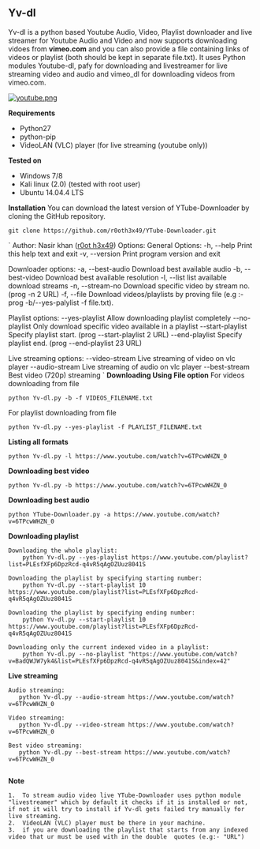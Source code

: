 ## Yv-dl
Yv-dl is a python based Youtube Audio, Video, Playlist downloader and live streamer for Youtube Audio and Video and now supports downloading vidoes from **vimeo.com** and you can also provide a file containing links of videos or playlist (both should be kept in separate file.txt). It uses Python modules Youtube-dl, pafy for downloading and livestreamer for live streaming video and audio and vimeo_dl for downloading videos from vimeo.com.

[![youtube.png](https://s28.postimg.org/n9z05fh65/youtube.png)](https://postimg.org/image/6m7i2xmeh/)

**Requirements**
- Python27
- python-pip
- VideoLAN (VLC) player (for live streaming (youtube only))
	 
**Tested on**
- Windows 7/8
- Kali linux (2.0) (tested with root user)
- Ubuntu 14.04.4 LTS
	 
**Installation**
You can download the latest version of YTube-Downloader by cloning the GitHub repository.

	git clone https://github.com/r0oth3x49/YTube-Downloader.git

`
Author: Nasir khan (<a href="http://anonpakforce.blogspot.com/">r0ot h3x49</a>)
Options:
  General Options:
    -h, --help        Print this help text and exit
    -v, --version     Print program version and exit

  Downloader options:
    -a, --best-audio  Download best available audio
    -b, --best-video  Download best available resolution
    -l, --list        list available download streams
    -n, --stream-no   Download specific video by stream no. (prog -n 2 URL)
    -f, --file        Download videos/playlists by proving file (e.g :- prog -b/--yes-palylist -f file.txt).

  Playlist options:
    --yes-playlist    Allow downloading playlist completely
    --no-playlist     Only download specific video available in a playlist
    --start-playlist  Specify playlist start. (prog --start-playlist 2 URL)
    --end-playlist    Specify playlist end. (prog --end-playlist 23 URL)

  Live streaming options:
    --video-stream    Live streaming of video on vlc player
    --audio-stream    Live streaming of audio on vlc player
    --best-stream     Best video (720p) streaming
 `
**Downloading Using File option**
For videos downloading from file

	python Yv-dl.py -b -f VIDEOS_FILENAME.txt

For playlist downloading from file

	python Yv-dl.py --yes-playlist -f PLAYLIST_FILENAME.txt

**Listing all formats**

	python Yv-dl.py -l https://www.youtube.com/watch?v=6TPcwWHZN_0

**Downloading best video**

	python Yv-dl.py -b https://www.youtube.com/watch?v=6TPcwWHZN_0
	
**Downloading best audio**

	python YTube-Downloader.py -a https://www.youtube.com/watch?v=6TPcwWHZN_0
	
**Downloading playlist**
````
Downloading the whole playlist:
	python Yv-dl.py --yes-playlist https://www.youtube.com/playlist?list=PLEsfXFp6DpzRcd-q4vR5qAgOZUuz8041S

Downloading the playlist by specifying starting number:
	python Yv-dl.py --start-playlist 10 https://www.youtube.com/playlist?list=PLEsfXFp6DpzRcd-q4vR5qAgOZUuz8041S
	
Downloading the playlist by specifying ending number:
	python Yv-dl.py --start-playlist 10 https://www.youtube.com/playlist?list=PLEsfXFp6DpzRcd-q4vR5qAgOZUuz8041S

Downloading only the current indexed video in a playlist:
	python Yv-dl.py --no-playlist "https://www.youtube.com/watch?v=BadQWJW7yk4&list=PLEsfXFp6DpzRcd-q4vR5qAgOZUuz8041S&index=42"
````


**Live streaming**

````
Audio streaming:
   python Yv-dl.py --audio-stream https://www.youtube.com/watch?v=6TPcwWHZN_0
	
Video streaming:
   python Yv-dl.py --video-stream https://www.youtube.com/watch?v=6TPcwWHZN_0
	
Best video streaming:
   python Yv-dl.py --best-stream https://www.youtube.com/watch?v=6TPcwWHZN_0
   
````

**Note**

	1.	To stream audio video live YTube-Downloader uses python module "livestreamer" which by default it checks if it is installed or not, if not it will try to install if Yv-dl gets failed try manually for live streaming.
	2.	VideoLAN (VLC) player must be there in your machine.
	3.	if you are downloading the playlist that starts from any indexed video that ur must be used with in the double 	quotes (e.g:- "URL")
	
